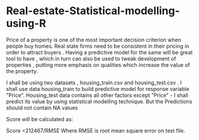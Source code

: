 # Real-estate-Statistical-modelling-using-R

Price of a property is one of the most important decision criterion when people buy homes. Real state firms need to be consistent in their pricing in order to attract buyers . Having a predictive model for the same will be great tool to have , which in turn can also be used to tweak development of properties , putting more emphasis on qualities which increase the value of the property.

I shall be using two datasets , housing_train.csv and housing_test.csv . 
I shall use data housing_train to build predictive model for response variable "Price". 
Housing_test data contains all other factors except "Price" - I shall predict its value by using statistical modelling technique. But the Predictions should not contain NA values

Score will be calculated as:

Score =212467/RMSE 
Where RMSE is root mean square error on test file. 




